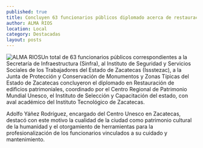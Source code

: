 ```yaml
---
published: true
title: Concluyen 63 funcionarios públicos diplomado acerca de restauración de edificios patrimoniales
author: ALMA RIOS
location: Local
category: Destacadas
layout: posts
---
```


![ALMA RIOS](http://i.imgur.com/PQ7WLlOm.jpg)Un total de 63 funcionarios públicos correspondientes a la Secretaría de Infraestructura (Sinfra), al Instituto de Seguridad y Servicios Sociales de los Trabajadores del Estado de Zacatecas (Issstezac), a la Junta de Protección y Conservación de Monumentos y Zonas Típicas del Estado de Zacatecas concluyeron el diplomado en Restauración de edificios patrimoniales, coordinado por el Centro Regional de Patrimonio Mundial Unesco, el Instituto de Selección y Capacitación del estado, con aval académico del Instituto Tecnológico de Zacatecas. 

Adolfo Yáñez Rodríguez, encargado del Centro Unesco en Zacatecas, destacó con este motivo la cualidad de la ciudad como patrimonio cultural de la humanidad y el otorgamiento de herramientas para la profesionalización de los funcionarios vinculados a su cuidado y mantenimiento.
